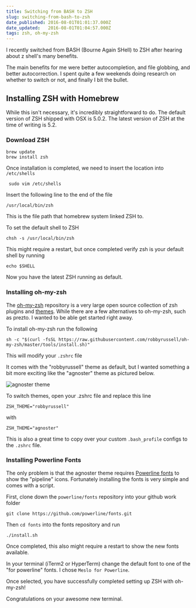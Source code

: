 ```yaml
---
title: Switching from BASH to ZSH
slug: switching-from-bash-to-zsh
date_published: 2016-08-01T01:01:37.000Z
date_updated:   2016-08-01T01:04:57.000Z
tags: zsh, oh-my-zsh
---
```


I recently switched from BASH (Bourne Again SHell) to ZSH after hearing about z shell's many benefits.

The main benefits for me were better autocompletion, and file globbing, and better autocorrection. I spent quite a few weekends doing research on whether to switch or not, and finally I bit the bullet.

## Installing ZSH with Homebrew

While this isn't necessary, it's incredibly straightforward to do. The default version of ZSH shipped with OSX is 5.0.2. The latest version of ZSH at the time of writing is 5.2. 

### Download ZSH

```
brew update
brew install zsh
```

Once installation is completed, we need to insert the location into `/etc/shells`

```
 sudo vim /etc/shells
```

Insert the following line to the end of the file

```
/usr/local/bin/zsh
```

This is the file path that homebrew system linked ZSH to.

To set the default shell to ZSH

```
chsh -s /usr/local/bin/zsh
```

This might require a restart, but once completed verify zsh is your default shell by running

```
echo $SHELL
```

Now you have the latest ZSH running as default.

### Installing oh-my-zsh

The [oh-my-zsh](https://github.com/robbyrussell/oh-my-zsh) repository is a very large open source collection of zsh plugins and [themes](https://github.com/robbyrussell/oh-my-zsh/wiki/themes). While there are a few alternatives to oh-my-zsh, such as prezto. I wanted to be able get started right away.

To install oh-my-zsh run the following

```
sh -c "$(curl -fsSL https://raw.githubusercontent.com/robbyrussell/oh-my-zsh/master/tools/install.sh)"
```

This will modify your `.zshrc` file

It comes with the "robbyrussell" theme as default, but I wanted something a bit more exciting like the "agnoster" theme as pictured below.

![agnoster theme](/content/images/2016/07/Screenshot-2016-07-31-16-21-54.png)

To switch themes, open your .zshrc file and replace this line

```
ZSH_THEME="robbyrussell"
```
with

```
ZSH_THEME="agnoster"
```

This is also a great time to copy over your custom `.bash_profile` configs to the `.zshrc` file.

### Installing Powerline Fonts

The only problem is that the agnoster theme requires [Powerline fonts](https://github.com/powerline/fonts) to show the "pipeline" icons. Fortunately installing the fonts is very simple and comes with a script.

First, clone down the `powerline/fonts` repository into your github work folder

```
git clone https://github.com/powerline/fonts.git
```

Then `cd fonts` into the fonts repository and run

```
./install.sh
```
Once completed, this also might require a restart to show the new fonts available.

In your terminal (iTerm2 or HyperTerm) change the default font to one of the "for powerline" fonts. I chose `Meslo for Powerline`. 

Once selected, you have successfully completed setting up ZSH with oh-my-zsh!

Congratulations on your awesome new terminal.




